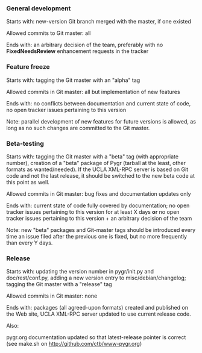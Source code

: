 ### General development ###

Starts with: new-version Git branch merged with the master, if one existed

Allowed commits to Git master: all

Ends with: an arbitrary decision of the team, preferably with no **FixedNeedsReview** enhancement requests in the tracker


### Feature freeze ###

Starts with: tagging the Git master with an "alpha" tag

Allowed commits in Git master: all but implementation of new features

Ends with: no conflicts between documentation and current state of code, no open tracker issues pertaining to this version

Note: parallel development of new features for future versions is allowed, as long as no such changes are committed to the Git master.


### Beta-testing ###

Starts with: tagging the Git master with a "beta" tag (with appropriate number), creation of a "beta" package of Pygr (tarball at the least, other formats as wanted/needed). If the UCLA XML-RPC server is based on Git code and not the last release, it should be switched to the new beta code at this point as well.

Allowed commits in Git master: bug fixes and documentation updates only

Ends with: current state of code fully covered by documentation; no open tracker issues pertaining to this version for at least X days **or** no open tracker issues pertaining to this version + an arbitrary decision of the team

Note: new "beta" packages and Git-master tags should be introduced every time an issue filed after the previous one is fixed, but no more frequently than every Y days.


### Release ###

Starts with: updating the version number in pygr/init.py and doc/rest/conf.py, adding a new version entry to misc/debian/changelog; tagging the Git master with a "release" tag

Allowed commits in Git master: none

Ends with: packages (all agreed-upon formats) created and published on the Web site, UCLA XML-RPC server updated to use current release code.

Also:

pygr.org documentation updated so that latest-release pointer is correct (see make.sh on http://github.com/ctb/www-pygr.org)